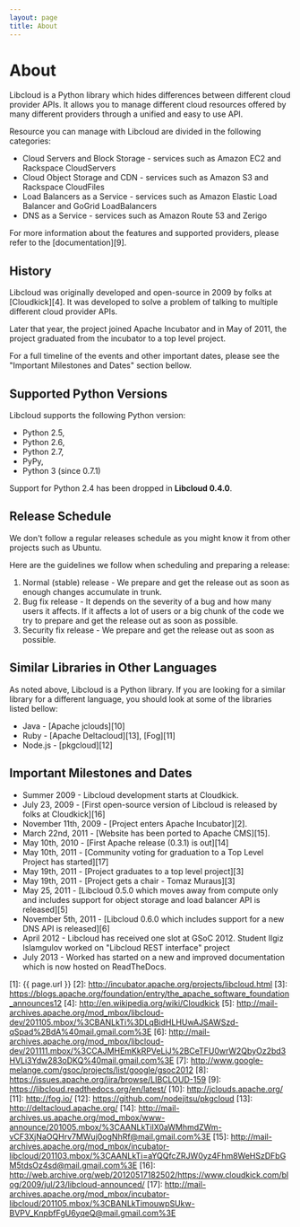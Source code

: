 ```yaml
---
layout: page
title: About
---
```


# About

Libcloud is a Python library which hides differences between different cloud
provider APIs. It allows you to manage different cloud resources offered by
many different providers through a unified and easy to use API.

Resource you can manage with Libcloud are divided in the following categories:

* Cloud Servers and Block Storage - services such as Amazon EC2 and Rackspace
  CloudServers
* Cloud Object Storage and CDN - services such as Amazon S3 and Rackspace
  CloudFiles
* Load Balancers as a Service - services such as Amazon Elastic Load Balancer
  and GoGrid LoadBalancers
* DNS as a Service - services such as Amazon Route 53 and Zerigo

For more information about the features and supported providers, please refer
to the [documentation][9].

## History

Libcloud was originally developed and open-source in 2009 by folks at
[Cloudkick][4]. It was developed to solve a problem of talking to multiple
different cloud provider APIs.

Later that year, the project joined Apache Incubator and in May of 2011,
the project graduated from the incubator to a top level project.

For a full timeline of the events and other important dates, please see the
"Important Milestones and Dates" section bellow.

## Supported Python Versions

Libcloud supports the following Python version:

* Python 2.5,
* Python 2.6,
* Python 2.7,
* PyPy,
* Python 3 (since 0.7.1)

Support for Python 2.4 has been dropped in **Libcloud 0.4.0**.

## Release Schedule

We don't follow a regular releases schedule as you might know it from other
projects such as Ubuntu.

Here are the guidelines we follow when scheduling and preparing a release:

1. Normal (stable) release - We prepare and get the release out as soon as
enough changes accumulate in trunk.
2. Bug fix release - It depends on the severity of a bug and how many users
it affects. If it affects a lot of users or a big chunk of the code we try
to prepare and get the release out as soon as possible.
3. Security fix release - We prepare and get the release out as soon as
possible.

## Similar Libraries in Other Languages

As noted above, Libcloud is a Python library. If you are looking for a similar
library for a different language, you should look at some of the libraries
listed bellow:

* Java - [Apache jclouds][10]
* Ruby - [Apache Deltacloud][13], [Fog][11]
* Node.js - [pkgcloud][12]

## Important Milestones and Dates

* Summer 2009 - Libcloud development starts at Cloudkick.
* July 23, 2009 - [First open-source version of Libcloud is released by folks at Cloudkick][16]
* November 11th, 2009 - [Project enters Apache Incubator][2].
* March 22nd, 2011 - [Website has been ported to Apache CMS][15].
* May 10th, 2010 - [First Apache release (0.3.1) is out][14]
* May 10th, 2011 - [Community voting for graduation to a Top Level Project has started][17]
* May 19th, 2011 - [Project graduates to a top level project][3]
* May 19th, 2011 - [Project gets a chair - Tomaz Muraus][3]
* May 25, 2011 - [Libcloud 0.5.0 which moves away from compute only and includes
  support for object storage and load balancer API is released][5]
* November 5th, 2011 - [Libcloud 0.6.0 which includes support for a new DNS
  API is released][6]
* April 2012 - Libcloud has received one slot at GSoC 2012. Student Ilgiz
  Islamgulov worked on "Libcloud REST interface" project
* July 2013 - Worked has started on a new and improved documentation which is
  now hosted on ReadTheDocs.

[1]: {{ page.url }}
[2]: http://incubator.apache.org/projects/libcloud.html
[3]: https://blogs.apache.org/foundation/entry/the_apache_software_foundation_announces12
[4]: http://en.wikipedia.org/wiki/Cloudkick
[5]: http://mail-archives.apache.org/mod_mbox/libcloud-dev/201105.mbox/%3CBANLkTi%3DLqBidHLHUwAJSAWSzd-qSpad%2BdA%40mail.gmail.com%3E
[6]: http://mail-archives.apache.org/mod_mbox/libcloud-dev/201111.mbox/%3CCAJMHEmKkRPVeLjJ%2BCeTFU0wrW2QbyOz2bd3HVLi3Ydw283oDKQ%40mail.gmail.com%3E
[7]: http://www.google-melange.com/gsoc/projects/list/google/gsoc2012
[8]: https://issues.apache.org/jira/browse/LIBCLOUD-159
[9]: https://libcloud.readthedocs.org/en/latest/
[10]: http://jclouds.apache.org/
[11]: http://fog.io/
[12]: https://github.com/nodejitsu/pkgcloud
[13]: http://deltacloud.apache.org/
[14]: http://mail-archives.us.apache.org/mod_mbox/www-announce/201005.mbox/%3CAANLkTilX0aWMhmdZWm-vCF3XjNaOQHrv7MWuj0ogNhRf@mail.gmail.com%3E
[15]: http://mail-archives.apache.org/mod_mbox/incubator-libcloud/201103.mbox/%3CAANLkTi=aYQQfcZRJW0yz4Fhm8WeHSzDFbGM5tdsOz4sd@mail.gmail.com%3E
[16]: http://web.archive.org/web/20120517182502/https://www.cloudkick.com/blog/2009/jul/23/libcloud-announced/
[17]: http://mail-archives.apache.org/mod_mbox/incubator-libcloud/201105.mbox/%3CBANLkTimouwpSUkw-BVPV_KnpbfFgU6yqeQ@mail.gmail.com%3E
